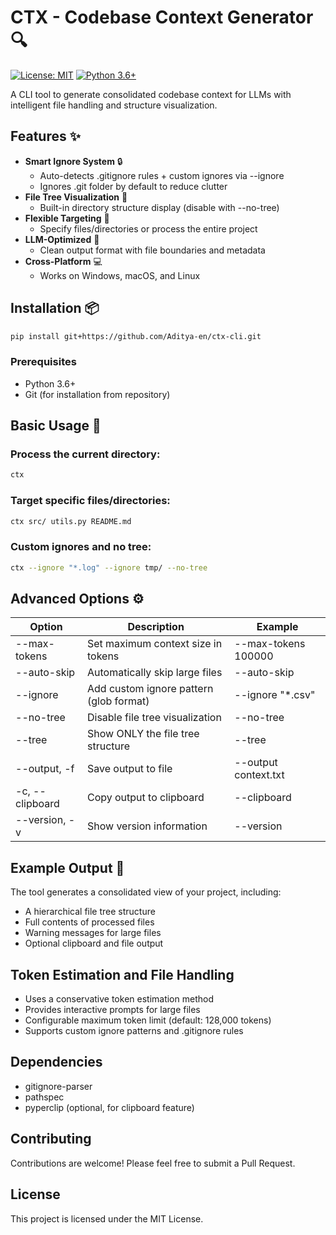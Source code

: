 # CTX - Codebase Context Generator 🔍

[![License: MIT](https://img.shields.io/badge/License-MIT-yellow.svg)](https://opensource.org/licenses/MIT)
[![Python 3.6+](https://img.shields.io/badge/python-3.6%2B-blue.svg)](https://www.python.org/downloads/)

A CLI tool to generate consolidated codebase context for LLMs with intelligent file handling and structure visualization.

## Features ✨

- **Smart Ignore System** 🔒  
  - Auto-detects .gitignore rules + custom ignores via --ignore
  - Ignores .git folder by default to reduce clutter
- **File Tree Visualization** 🌳  
  - Built-in directory structure display (disable with --no-tree)
- **Flexible Targeting** 🎯  
  - Specify files/directories or process the entire project
- **LLM-Optimized** 🤖  
  - Clean output format with file boundaries and metadata
- **Cross-Platform** 💻  
  - Works on Windows, macOS, and Linux

## Installation 📦

```bash
pip install git+https://github.com/Aditya-en/ctx-cli.git
```

### Prerequisites
- Python 3.6+
- Git (for installation from repository)

## Basic Usage 🚀

### Process the current directory:
```bash
ctx
```

### Target specific files/directories:
```bash
ctx src/ utils.py README.md
```
          
### Custom ignores and no tree:
```bash
ctx --ignore "*.log" --ignore tmp/ --no-tree
```

## Advanced Options ⚙️

| Option          | Description                                     | Example                    |
|----------------|-------------------------------------------------|----------------------------|
| --max-tokens   | Set maximum context size in tokens              | --max-tokens 100000        |
| --auto-skip    | Automatically skip large files                  | --auto-skip                |
| --ignore       | Add custom ignore pattern (glob format)         | --ignore "*.csv"           |
| --no-tree      | Disable file tree visualization                 | --no-tree                  |
| --tree         | Show ONLY the file tree structure               | --tree                     |
| --output, -f   | Save output to file                             | --output context.txt       |
| -c, --clipboard| Copy output to clipboard                        | --clipboard                |
| --version, -v  | Show version information                        | --version                  |

## Example Output 📄

The tool generates a consolidated view of your project, including:
- A hierarchical file tree structure
- Full contents of processed files
- Warning messages for large files
- Optional clipboard and file output

## Token Estimation and File Handling

- Uses a conservative token estimation method
- Provides interactive prompts for large files
- Configurable maximum token limit (default: 128,000 tokens)
- Supports custom ignore patterns and .gitignore rules

## Dependencies
- gitignore-parser
- pathspec
- pyperclip (optional, for clipboard feature)

## Contributing
Contributions are welcome! Please feel free to submit a Pull Request.

## License
This project is licensed under the MIT License.